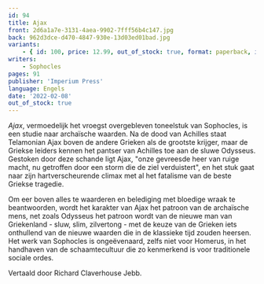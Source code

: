 ```yaml
---
id: 94
title: Ajax
front: 2d6a1a7e-3131-4aea-9902-7fff56b4c147.jpg
back: 962d3dce-d470-4847-930e-13d03ed01bad.jpg
variants:
    - { id: 100, price: 12.99, out_of_stock: true, format: paperback, isbn: 978-1-922602-31-2 }
writers:
    - Sophocles
pages: 91
publisher: 'Imperium Press'
language: Engels
date: '2022-02-08'
out_of_stock: true
---
```


*Ajax*, vermoedelijk het vroegst overgebleven toneelstuk van Sophocles, is een studie naar archaïsche waarden. Na de dood van Achilles staat Telamonian Ajax boven de andere Grieken als de grootste krijger, maar de Griekse leiders kennen het pantser van Achilles toe aan de sluwe Odysseus. Gestoken door deze schande ligt Ajax, "onze gevreesde heer van ruige macht, nu getroffen door een storm die de ziel verduistert", en het stuk gaat naar zijn hartverscheurende climax met al het fatalisme van de beste Griekse tragedie.

Om eer boven alles te waarderen en belediging met bloedige wraak te beantwoorden, wordt het karakter van Ajax het patroon van de archaïsche mens, net zoals Odysseus het patroon wordt van de nieuwe man van Griekenland - sluw, slim, zilvertong - met de keuze van de Grieken iets onthullend van de nieuwe waarden die in de klassieke tijd zouden heersen. Het werk van Sophocles is ongeëvenaard, zelfs niet voor Homerus, in het handhaven van de schaamtecultuur die zo kenmerkend is voor traditionele sociale ordes.

Vertaald door Richard Claverhouse Jebb.
